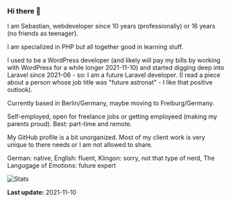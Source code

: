 ### Hi there 👋

I am Sebastian, webdeveloper since 10 years (professionally) or 16 years (no friends as teenager).

I am specialized in PHP but all together good in learning stuff. 

I used to be a WordPress developer (and likely will pay my bills by working with WordPress for a while longer 2021-11-10) 
and started digging deep into Laravel since 2021-06 - so: I am a future Laravel developer.
(I read a piece about a person whose job title was "future astronat" - I like that positive outlook).

Currently based in Berlin/Germany, maybe moving to Freiburg/Germany. 

Self-employed, open for freelance jobs or getting employeed (making my parents proud).
Best: part-time and remote. 

My GitHub profile is a bit unorganized. Most of my client work is very unique to there needs or I am not allowed to share. 

German: native,
English: fluent,
Klingon: sorry, not that type of nerd, 
The Langugage of Emotions: future expert

![Stats](https://github-readme-stats.vercel.app/api?username=ibes&show_icons=true&theme=graywhite)
  
  
  
**Last update:** 2021-11-10


<!--
**ibes/ibes** is a ✨ _special_ ✨ repository because its `README.md` (this file) appears on your GitHub profile.

Here are some ideas to get you started:

- 🔭 I’m currently working on ...
- 🌱 I’m currently learning ...
- 👯 I’m looking to collaborate on ...
- 🤔 I’m looking for help with ...
- 💬 Ask me about ...
- 📫 How to reach me: ...
- 😄 Pronouns: ...
- ⚡ Fun fact: ...
-->
